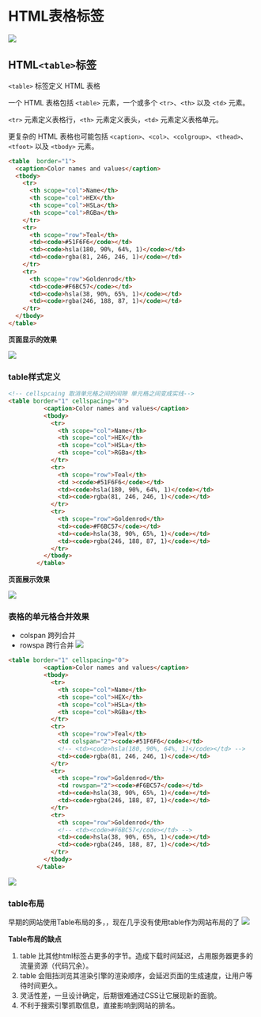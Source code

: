 # HTML表格标签
![](/77.png)
## HTML`<table>`标签
`<table>` 标签定义 HTML 表格

一个 HTML 表格包括 `<table>` 元素，一个或多个 `<tr>`、`<th>` 以及 `<td>` 元素。

`<tr>` 元素定义表格行，`<th>` 元素定义表头，`<td>` 元素定义表格单元。

更复杂的 HTML 表格也可能包括 `<caption>`、`<col>`、`<colgroup>`、`<thead>`、`<tfoot>` 以及 `<tbody>` 元素。

```html
<table  border="1">
  <caption>Color names and values</caption>
  <tbody>
    <tr>
      <th scope="col">Name</th>
      <th scope="col">HEX</th>
      <th scope="col">HSLa</th>
      <th scope="col">RGBa</th>
    </tr>
    <tr>
      <th scope="row">Teal</th>
      <td><code>#51F6F6</code></td>
      <td><code>hsla(180, 90%, 64%, 1)</code></td>
      <td><code>rgba(81, 246, 246, 1)</code></td>
    </tr>
    <tr>
      <th scope="row">Goldenrod</th>
      <td><code>#F6BC57</code></td>
      <td><code>hsla(38, 90%, 65%, 1)</code></td>
      <td><code>rgba(246, 188, 87, 1)</code></td>
    </tr>
  </tbody>
</table>
```
**页面显示的效果**

![](/78.png)

### table样式定义
```html
<!-- cellspcaing 取消单元格之间的间隙 单元格之间变成实线-->
<table border="1" cellspacing="0">
		  <caption>Color names and values</caption>
		  <tbody>
		    <tr>
		      <th scope="col">Name</th>
		      <th scope="col">HEX</th>
		      <th scope="col">HSLa</th>
		      <th scope="col">RGBa</th>
		    </tr>
		    <tr>
		      <th scope="row">Teal</th>
		      <td ><code>#51F6F6</code></td>
		      <td><code>hsla(180, 90%, 64%, 1)</code></td>
		      <td><code>rgba(81, 246, 246, 1)</code></td>
		    </tr>
		    <tr>
		      <th scope="row">Goldenrod</th>
		      <td><code>#F6BC57</code></td>
		      <td><code>hsla(38, 90%, 65%, 1)</code></td>
		      <td><code>rgba(246, 188, 87, 1)</code></td>
		    </tr>
		  </tbody>
		</table>
```
**页面展示效果**

![](/79.png)

### 表格的单元格合并效果
+ colspan 跨列合并
+ rowspa  跨行合并
![](/80.png)
```html
<table border="1" cellspacing="0">
		  <caption>Color names and values</caption>
		  <tbody>
		    <tr>
		      <th scope="col">Name</th>
		      <th scope="col">HEX</th>
		      <th scope="col">HSLa</th>
		      <th scope="col">RGBa</th>
		    </tr>
		    <tr>
		      <th scope="row">Teal</th>
		      <td colspan="2"><code>#51F6F6</code></td>
		      <!-- <td><code>hsla(180, 90%, 64%, 1)</code></td> -->
		      <td><code>rgba(81, 246, 246, 1)</code></td>
		    </tr>
		    <tr>
		      <th scope="row">Goldenrod</th>
		      <td rowspan="2"><code>#F6BC57</code></td>
		      <td><code>hsla(38, 90%, 65%, 1)</code></td>
		      <td><code>rgba(246, 188, 87, 1)</code></td>
		    </tr>
			<tr>
			  <th scope="row">Goldenrod</th>
			  <!-- <td><code>#F6BC57</code></td> -->
			  <td><code>hsla(38, 90%, 65%, 1)</code></td>
			  <td><code>rgba(246, 188, 87, 1)</code></td>
			</tr>
		  </tbody>
		</table>
```
![](/81.png)

### table布局
早期的网站使用Table布局的多，，现在几乎没有使用table作为网站布局的了
![](/9.webp)

**Table布局的缺点**

1. table 比其他html标签占更多的字节。造成下载时间延迟，占用服务器更多的流量资源（代码冗余）。
2. table 会阻挡浏览其渲染引擎的渲染顺序，会延迟页面的生成速度，让用户等待时间更久。
3. 灵活性差，一旦设计确定，后期很难通过CSS让它展现新的面貌。
4. 不利于搜索引擎抓取信息，直接影响到网站的排名。
